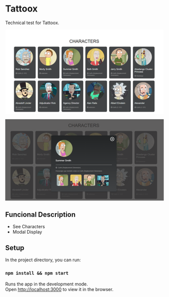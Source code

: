 # Tattoox

Technical test for Tattoox.

![Tattoox preview](./doc/img/characters.png)


![Tattoox preview](./doc/img/characters2.png)



## Funcional Description

- See Characters
- Modal Display

## Setup

In the project directory, you can run:

### `npm install && npm start`

Runs the app in the development mode.\
Open [http://localhost:3000](http://localhost:3000) to view it in the browser.